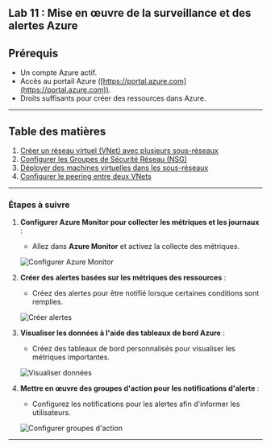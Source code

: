 ## Lab 11 : Mise en œuvre de la surveillance et des alertes Azure

## Prérequis

- Un compte Azure actif.
- Accès au portail Azure ([https://portal.azure.com](https://portal.azure.com)).
- Droits suffisants pour créer des ressources dans Azure.

---

## Table des matières

1. [Créer un réseau virtuel (VNet) avec plusieurs sous-réseaux](#etape-1-créer-un-réseau-virtuel-vnet-avec-plusieurs-sous-réseaux)
2. [Configurer les Groupes de Sécurité Réseau (NSG)](#etape-2-configurer-les-groupes-de-sécurité-réseau-nsg)
3. [Déployer des machines virtuelles dans les sous-réseaux](#etape-3-déployer-des-machines-virtuelles-dans-les-sous-réseaux)
4. [Configurer le peering entre deux VNets](#etape-4-configurer-le-peering-entre-deux-vnets)

---


### Étapes à suivre

1. **Configurer Azure Monitor pour collecter les métriques et les journaux** :
   - Allez dans **Azure Monitor** et activez la collecte des métriques.

   ![Configurer Azure Monitor](images/configurer-azure-monitor.png)

2. **Créer des alertes basées sur les métriques des ressources** :
   - Créez des alertes pour être notifié lorsque certaines conditions sont remplies.

   ![Créer alertes](images/creer-alertes.png)

3. **Visualiser les données à l'aide des tableaux de bord Azure** :
   - Créez des tableaux de bord personnalisés pour visualiser les métriques importantes.

   ![Visualiser données](images/visualiser-donnees.png)

4. **Mettre en œuvre des groupes d'action pour les notifications d'alerte** :
   - Configurez les notifications pour les alertes afin d'informer les utilisateurs.

   ![Configurer groupes d'action](images/configurer-groupes-action.png)

---